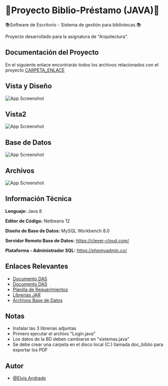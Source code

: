 
# 📕Proyecto Biblio-Préstamo (JAVA)📕

📚Software de Escritorio - Sistema de gestión para bibliotecas.📚

Proyecto desarrollado para la asignatura de "Arquitectura".




## Documentación del Proyecto

En el siguiente enlace encontrarás todos los archivos relacionados con el proyecto
[CARPETA_ENLACE](https://drive.google.com/drive/folders/171XCSNHN0kZN3q8G54NnbHXVBHNFCe2-?usp=sharing)


## Vista y Diseño 

![App Screenshot](https://i.ibb.co/c1b5Hh6/pest-libro-1.png)

## Vista2

![App Screenshot](https://i.ibb.co/5kzY2FK/pest-libro-2.png)
## 
## 

## Base de Datos

![App Screenshot](https://i.ibb.co/94YZRJn/Base-de-Datos-Biblio-Prestamo.png)

## Archivos

![App Screenshot](https://i.ibb.co/zshz1Fq/archivos-imagen.png)
## Información Técnica

**Lenguaje:** Java 8

**Editor de Código:** Netbeans 12

**Diseño de Base de Datos:** MySQL Workbench 8.0

**Servidor Remoto Base de Datos:** https://clever-cloud.com/

**Plataforma - Administrador SQL:** https://phpmyadmin.co/





## Enlaces Relevantes

 - [Documento DAS](https://docs.google.com/document/d/1BlZ1IHs6_Jrkw4fF-Mr8GXeJ5SBLSk2h/edit?usp=sharing&ouid=110534567013198448977&rtpof=true&sd=true)
 - [Documento DAS](https://docs.google.com/document/d/19Bw9E80b4kKhDoAsRedNjsYpx6JGqJT3/edit?usp=sharing&ouid=110534567013198448977&rtpof=true&sd=true)
 - [Planilla de Requerimientos](https://docs.google.com/spreadsheets/d/1x80pXFgVZb7TMiM_txEfMCKnEYU3waM6/edit?usp=sharing&ouid=110534567013198448977&rtpof=true&sd=true)
 - [Librerias JAR](https://drive.google.com/drive/folders/1J3F3yVCIG9l0wZgBhSWLWyhgVoN5wKRy?usp=sharing)
 - [Archivos Base de Datos](https://drive.google.com/drive/folders/1tOeBXOV8D8Lll-QRWFkuycnm08oS1DYM?usp=sharing)


## Notas

- Instalar las 3 librerias adjuntas
- Primero ejecutar el archivo "Login.java"
- Los datos de la BD deben cambiarse en "sistemas.java"
- Se debe crear una carpeta en el disco local (C:) llamada doc_biblio para exportar los PDF


## Autor

- [@Elvis Andrade](https://www.github.com/elvis-duoc)

